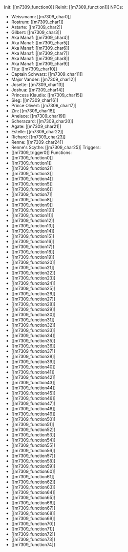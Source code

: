 Init: [[m7309_function0]]
ReInit: [[m7309_function1]]
NPCs:
- Weissmann: [[m7309_char0]]
- Rostrum: [[m7309_char1]]
- Astarte: [[m7309_char2]]
- Gilbert: [[m7309_char3]]
- Aka Manaf: [[m7309_char4]]
- Aka Manaf: [[m7309_char5]]
- Aka Manaf: [[m7309_char6]]
- Aka Manaf: [[m7309_char7]]
- Aka Manaf: [[m7309_char8]]
- Aka Manaf: [[m7309_char9]]
- Tita: [[m7309_char10]]
- Captain Schwarz: [[m7309_char11]]
- Major Vander: [[m7309_char12]]
- Josette: [[m7309_char13]]
- Joshua: [[m7309_char14]]
- Princess Klaudia: [[m7309_char15]]
- Sieg: [[m7309_char16]]
- Prince Olivert: [[m7309_char17]]
- Zin: [[m7309_char18]]
- Anelace: [[m7309_char19]]
- Scherazard: [[m7309_char20]]
- Agate: [[m7309_char21]]
- Estelle: [[m7309_char22]]
- Richard: [[m7309_char23]]
- Renne: [[m7309_char24]]
- Renne's Scythe: [[m7309_char25]]
Triggers:
- [[m7309_trigger0]]
Functions:
- [[m7309_function0]]
- [[m7309_function1]]
- [[m7309_function2]]
- [[m7309_function3]]
- [[m7309_function4]]
- [[m7309_function5]]
- [[m7309_function6]]
- [[m7309_function7]]
- [[m7309_function8]]
- [[m7309_function9]]
- [[m7309_function10]]
- [[m7309_function11]]
- [[m7309_function12]]
- [[m7309_function13]]
- [[m7309_function14]]
- [[m7309_function15]]
- [[m7309_function16]]
- [[m7309_function17]]
- [[m7309_function18]]
- [[m7309_function19]]
- [[m7309_function20]]
- [[m7309_function21]]
- [[m7309_function22]]
- [[m7309_function23]]
- [[m7309_function24]]
- [[m7309_function25]]
- [[m7309_function26]]
- [[m7309_function27]]
- [[m7309_function28]]
- [[m7309_function29]]
- [[m7309_function30]]
- [[m7309_function31]]
- [[m7309_function32]]
- [[m7309_function33]]
- [[m7309_function34]]
- [[m7309_function35]]
- [[m7309_function36]]
- [[m7309_function37]]
- [[m7309_function38]]
- [[m7309_function39]]
- [[m7309_function40]]
- [[m7309_function41]]
- [[m7309_function42]]
- [[m7309_function43]]
- [[m7309_function44]]
- [[m7309_function45]]
- [[m7309_function46]]
- [[m7309_function47]]
- [[m7309_function48]]
- [[m7309_function49]]
- [[m7309_function50]]
- [[m7309_function51]]
- [[m7309_function52]]
- [[m7309_function53]]
- [[m7309_function54]]
- [[m7309_function55]]
- [[m7309_function56]]
- [[m7309_function57]]
- [[m7309_function58]]
- [[m7309_function59]]
- [[m7309_function60]]
- [[m7309_function61]]
- [[m7309_function62]]
- [[m7309_function63]]
- [[m7309_function64]]
- [[m7309_function65]]
- [[m7309_function66]]
- [[m7309_function67]]
- [[m7309_function68]]
- [[m7309_function69]]
- [[m7309_function70]]
- [[m7309_function71]]
- [[m7309_function72]]
- [[m7309_function73]]
- [[m7309_function74]]
